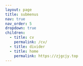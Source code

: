 ```yaml
---
layout: page
title: submenus
nav: true
nav_order: 5
dropdown: true
children:
  - title: cv
    permalink: /cv/
  - title: divider
  - title: home
    permalink: https://zjgcjy.top
---
```

